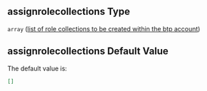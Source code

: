 ## assignrolecollections Type

`array` ([list of role collections to be created within the btp account](btpsa-usecase-properties-services-items-properties-list-of-role-collections-to-be-created-within-the-btp-account.md))

## assignrolecollections Default Value

The default value is:

```json
[]
```
